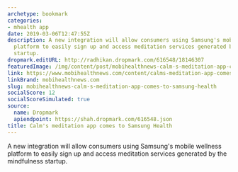```yaml
---
archetype: bookmark
categories:
- mhealth app
date: 2019-03-06T12:47:55Z
description: A new integration will allow consumers using Samsung's mobile wellness
  platform to easily sign up and access meditation services generated by the mindfulness
  startup.
dropmark.editURL: http://radhikan.dropmark.com/616548/18146307
featuredImage: /img/content/post/mobihealthnews-calm-s-meditation-app-comes-to-samsung-health.jpg
link: https://www.mobihealthnews.com/content/calms-meditation-app-comes-samsung-health
linkBrand: mobihealthnews.com
slug: mobihealthnews-calm-s-meditation-app-comes-to-samsung-health
socialScore: 12
socialScoreSimulated: true
source:
  name: Dropmark
  apiendpoint: https://shah.dropmark.com/616548.json
title: Calm's meditation app comes to Samsung Health
---
```

A new integration will allow consumers using Samsung's mobile wellness platform to easily sign up and access meditation services generated by the mindfulness startup.